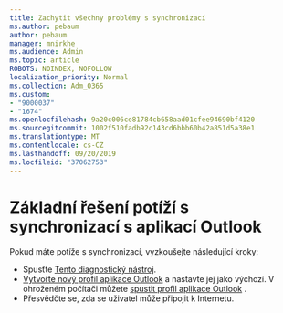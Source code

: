 ```yaml
---
title: Zachytit všechny problémy s synchronizací
ms.author: pebaum
author: pebaum
manager: mnirkhe
ms.audience: Admin
ms.topic: article
ROBOTS: NOINDEX, NOFOLLOW
localization_priority: Normal
ms.collection: Adm_O365
ms.custom:
- "9000037"
- "1674"
ms.openlocfilehash: 9a20c006ce81784cb658aad01cfee94690bf4120
ms.sourcegitcommit: 1002f510fadb92c143cd6bbb60b42a851d5a38e1
ms.translationtype: MT
ms.contentlocale: cs-CZ
ms.lasthandoff: 09/20/2019
ms.locfileid: "37062753"
---
```

# <a name="basic-outlook-sync-troubleshooting"></a>Základní řešení potíží s synchronizací s aplikací Outlook

Pokud máte potíže s synchronizací, vyzkoušejte následující kroky:

- Spusťte [Tento diagnostický nástroj](https://aka.ms/sara-outlooksendreceive).
- [Vytvořte nový profil aplikace Outlook](https://support.office.com/article/f544c1ba-3352-4b3b-be0b-8d42a540459d) a nastavte jej jako výchozí. V ohroženém počítači můžete [spustit profil aplikace Outlook](https://aka.ms/SaRA-OutlookSetupProfile) .
- Přesvědčte se, zda se uživatel může připojit k Internetu. 